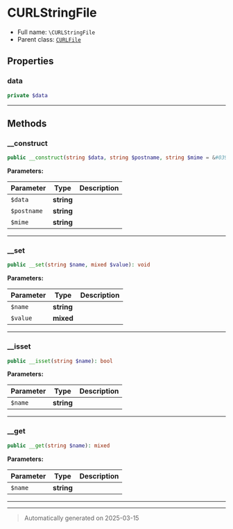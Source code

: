 
# CURLStringFile





* Full name: `\CURLStringFile`
* Parent class: [`CURLFile`](./CURLFile.md)



## Properties


### data



```php
private $data
```






***

## Methods


### __construct



```php
public __construct(string $data, string $postname, string $mime = &#039;application/octet-stream&#039;): mixed
```








**Parameters:**

| Parameter | Type | Description |
|-----------|------|-------------|
| `$data` | **string** |  |
| `$postname` | **string** |  |
| `$mime` | **string** |  |





***

### __set



```php
public __set(string $name, mixed $value): void
```








**Parameters:**

| Parameter | Type | Description |
|-----------|------|-------------|
| `$name` | **string** |  |
| `$value` | **mixed** |  |





***

### __isset



```php
public __isset(string $name): bool
```








**Parameters:**

| Parameter | Type | Description |
|-----------|------|-------------|
| `$name` | **string** |  |





***

### __get



```php
public __get(string $name): mixed
```








**Parameters:**

| Parameter | Type | Description |
|-----------|------|-------------|
| `$name` | **string** |  |





***


***
> Automatically generated on 2025-03-15
